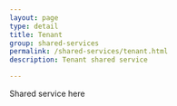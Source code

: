 ```yaml
---
layout: page
type: detail
title: Tenant
group: shared-services
permalink: /shared-services/tenant.html
description: Tenant shared service

---
```


Shared service here
